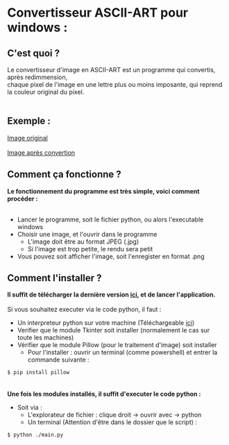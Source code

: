 # Convertisseur ASCII-ART pour windows :

## C'est quoi ?

Le convertisseur d'image en ASCII-ART est un programme qui convertis, après redimmension, <br>
chaque pixel de l'image en une lettre plus ou moins imposante, qui reprend la couleur original du pixel.<br><br>

## Exemple :
[Image original](https://github.com/HookSandeer/ASCII-Art/blob/main/Asset/before.jpg "photo")
<br>
<br>
[Image après convertion](https://github.com/HookSandeer/ASCII-Art/blob/main/Asset/after.png "photo")
## Comment ça fonctionne ?

__Le fonctionnement du programme est très simple, voici comment procéder :__
<br>
<br>
- Lancer le programme, soit le fichier python, ou alors l'executable windows
- Choisir une image, et l'ouvrir dans le programme
    - L'image doit être au format JPEG (.jpg)
    - Si l'image est trop petite, le rendu sera petit
- Vous pouvez soit afficher l'image, soit l'enregister en format .png

## Comment l'installer ?

__Il suffit de télécharger la dernière version [ici](https://github.com/HookSandeer/ASCII-Art/releases), et de lancer l'application.__
<br>
<br>
Si vous souhaitez executer via le code python, il faut :
- Un interpreteur python sur votre machine (Téléchargeable [ici](https://www.python.org/downloads/))
- Verifier que le module Tkinter soit installer (normalement le cas sur toute les machines)
- Vérifier que le module Pillow (pour le traitement d'image) soit installer
    - Pour l'installer : ouvrir un terminal (comme powershell) et entrer la commande suivante :


```$ pip install pillow```
<br>
<br>
<br>
__Une fois les modules installés, il suffit d'executer le code python :__
<br>
- Soit via : 
    - L'explorateur de fichier : clique droit -> ouvrir avec -> python
    - Un terminal (Attention d'être dans le dossier que le script) :


```$ python ./main.py```